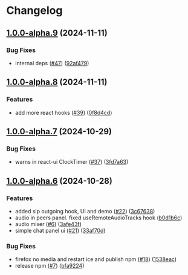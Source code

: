 # Changelog

## [1.0.0-alpha.9](https://github.com/8xFF/atm0s-media-sdk-ts/compare/react-ui@v1.0.0-alpha.8...react-ui@v1.0.0-alpha.9) (2024-11-11)


### Bug Fixes

* internal deps ([#47](https://github.com/8xFF/atm0s-media-sdk-ts/issues/47)) ([92af479](https://github.com/8xFF/atm0s-media-sdk-ts/commit/92af479d334e81ff27e5f6c102d9722beb2f42b1))

## [1.0.0-alpha.8](https://github.com/8xFF/atm0s-media-sdk-ts/compare/react-ui@v1.0.0-alpha.7...react-ui@v1.0.0-alpha.8) (2024-11-11)


### Features

* add more react hooks ([#39](https://github.com/8xFF/atm0s-media-sdk-ts/issues/39)) ([0f8d4cd](https://github.com/8xFF/atm0s-media-sdk-ts/commit/0f8d4cd98228e7a6c0ac57959f21328acccd5221))

## [1.0.0-alpha.7](https://github.com/8xFF/atm0s-media-sdk-ts/compare/react-ui@v1.0.0-alpha.6...react-ui@v1.0.0-alpha.7) (2024-10-29)


### Bug Fixes

* warns in react-ui ClockTimer ([#37](https://github.com/8xFF/atm0s-media-sdk-ts/issues/37)) ([3fd7a63](https://github.com/8xFF/atm0s-media-sdk-ts/commit/3fd7a634b7ef45d988c3090583a7d68209f42152))

## [1.0.0-alpha.6](https://github.com/8xFF/atm0s-media-sdk-ts/compare/react-ui-v1.0.0-alpha.5...react-ui@v1.0.0-alpha.6) (2024-10-28)


### Features

* added sip outgoing hook, UI and demo ([#22](https://github.com/8xFF/atm0s-media-sdk-ts/issues/22)) ([3c67638](https://github.com/8xFF/atm0s-media-sdk-ts/commit/3c6763804c92fc3d5f4d1bc5b9492f59b7743547))
* audio in peers panel. fixed useRemoteAudioTracks hook ([b0d1b6c](https://github.com/8xFF/atm0s-media-sdk-ts/commit/b0d1b6c3dc6fd7c3593fee4b907041fae812d8e1))
* audio mixer ([#6](https://github.com/8xFF/atm0s-media-sdk-ts/issues/6)) ([3afe43f](https://github.com/8xFF/atm0s-media-sdk-ts/commit/3afe43fe9e73bf8e0758e00aa4d447474041762c))
* simple chat panel ui ([#21](https://github.com/8xFF/atm0s-media-sdk-ts/issues/21)) ([33af70d](https://github.com/8xFF/atm0s-media-sdk-ts/commit/33af70d319cc320cafea509b59376bbc9e78910f))


### Bug Fixes

* firefox no media and restart ice and publish npm ([#18](https://github.com/8xFF/atm0s-media-sdk-ts/issues/18)) ([1538eac](https://github.com/8xFF/atm0s-media-sdk-ts/commit/1538eacd78190de40592a4907d1c478ad01ff804))
* release npm ([#7](https://github.com/8xFF/atm0s-media-sdk-ts/issues/7)) ([bfa9224](https://github.com/8xFF/atm0s-media-sdk-ts/commit/bfa92248dffc3fc5a843e7802f23a491c4e53859))
